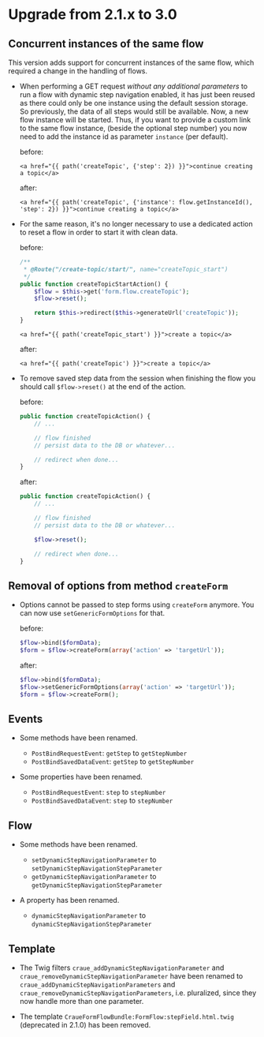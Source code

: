 # Upgrade from 2.1.x to 3.0

## Concurrent instances of the same flow

This version adds support for concurrent instances of the same flow, which required a change in the handling of flows.

- When performing a GET request _without any additional parameters_ to run a flow with dynamic step navigation enabled,
  it has just been reused as there could only be one instance using the default session storage. So previously, the
  data of all steps would still be available. Now, a new flow instance will be started. Thus, if you want to provide a
  custom link to the same flow instance, (beside the optional step number) you now need to add the instance id as
  parameter `instance` (per default).

	before:
	```html+jinja
	<a href="{{ path('createTopic', {'step': 2}) }}">continue creating a topic</a>
	```

	after:
	```html+jinja
	<a href="{{ path('createTopic', {'instance': flow.getInstanceId(), 'step': 2}) }}">continue creating a topic</a>
	```

- For the same reason, it's no longer necessary to use a dedicated action to reset a flow in order to start it with
  clean data.

	before:
	```php
	/**
	 * @Route("/create-topic/start/", name="createTopic_start")
	 */
	public function createTopicStartAction() {
		$flow = $this->get('form.flow.createTopic');
		$flow->reset();

		return $this->redirect($this->generateUrl('createTopic'));
	}
	```
	```html+jinja
	<a href="{{ path('createTopic_start') }}">create a topic</a>
	```

	after:
	```html+jinja
	<a href="{{ path('createTopic') }}">create a topic</a>
	```

- To remove saved step data from the session when finishing the flow you should call `$flow->reset()` at the end of the
  action.

	before:
	```php
	public function createTopicAction() {
		// ...

		// flow finished
		// persist data to the DB or whatever...

		// redirect when done...
	}
	```

	after:
	```php
	public function createTopicAction() {
		// ...

		// flow finished
		// persist data to the DB or whatever...

		$flow->reset();

		// redirect when done...
	}
	```

## Removal of options from method `createForm`

- Options cannot be passed to step forms using `createForm` anymore. You can now use `setGenericFormOptions` for that.

	before:
	```php
	$flow->bind($formData);
	$form = $flow->createForm(array('action' => 'targetUrl'));
	```

	after:
	```php
	$flow->bind($formData);
	$flow->setGenericFormOptions(array('action' => 'targetUrl'));
	$form = $flow->createForm();
	```

## Events

- Some methods have been renamed.

	- `PostBindRequestEvent`: `getStep` to `getStepNumber`
	- `PostBindSavedDataEvent`: `getStep` to `getStepNumber`

- Some properties have been renamed.

	- `PostBindRequestEvent`: `step` to `stepNumber`
	- `PostBindSavedDataEvent`: `step` to `stepNumber`

## Flow

- Some methods have been renamed.

	- `setDynamicStepNavigationParameter` to `setDynamicStepNavigationStepParameter`
	- `getDynamicStepNavigationParameter` to `getDynamicStepNavigationStepParameter`

- A property has been renamed.

	- `dynamicStepNavigationParameter` to `dynamicStepNavigationStepParameter`

## Template

- The Twig filters `craue_addDynamicStepNavigationParameter` and `craue_removeDynamicStepNavigationParameter` have been
  renamed to `craue_addDynamicStepNavigationParameters` and `craue_removeDynamicStepNavigationParameters`, i.e.
  pluralized, since they now handle more than one parameter.

- The template `CraueFormFlowBundle:FormFlow:stepField.html.twig` (deprecated in 2.1.0) has been removed.
